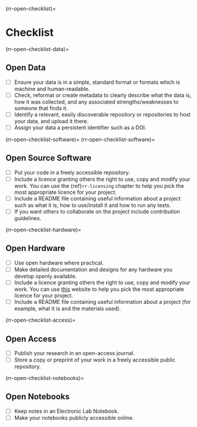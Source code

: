 (rr-open-checklist)=
# Checklist

(rr-open-checklist-data)=
## Open Data


- [ ] Ensure your data is in a simple, standard format or formats which is machine and human-readable.
- [ ] Check, reformat or create metadata to clearly describe what the data is, how it was collected, and any associated strengths/weaknesses to someone that finds it.
- [ ] Identify a relevant, easily discoverable repository or repositories to host your data, and upload it there.
- [ ] Assign your data a persistent identifier such as a DOI.

(rr-open-checklist-software)=
(rr-open-checklist-software)=
## Open Source Software

- [ ] Put your code in a freely accessible repository.
- [ ] Include a licence granting others the right to use, copy and modify your work. You can use the {ref}`rr-licensing` chapter to help you pick the most appropriate licence for your project.
- [ ] Include a README file containing useful information about a project such as what it is, how to use/install it and how to run any tests.
- [ ] If you want others to collaborate on the project include contribution guidelines.

(rr-open-checklist-hardware)=
## Open Hardware

- [ ] Use open hardware where practical.
- [ ] Make detailed documentation and designs for any hardware you develop openly available.
- [ ] Include a licence granting others the right to use, copy and modify your work. You can use [this](https://choosealicense.com/) website to help you pick the most appropriate licence for your project.
- [ ] Include a README file containing useful information about a project (for example, what it is and the materials used).

(rr-open-checklist-access)=
## Open Access

- [ ] Publish your research in an open-access journal.
- [ ] Store a copy or preprint of your work in a freely accessible public repository.

(rr-open-checklist-notebooks)=
## Open Notebooks

- [ ] Keep notes in an Electronic Lab Notebook.
- [ ] Make your notebooks publicly accessible online.
